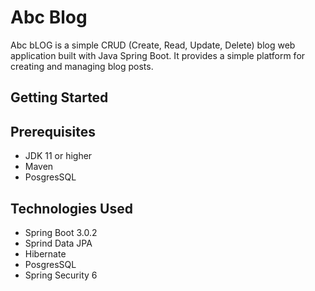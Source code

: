 # Abc Blog
Abc bLOG is a simple CRUD (Create, Read, Update, Delete) blog web application built with Java Spring Boot. It provides a simple platform for creating and managing blog posts.

## Getting Started

## Prerequisites
* JDK 11 or higher
* Maven
* PosgresSQL






## Technologies Used
* Spring Boot 3.0.2
* Sprind Data JPA
* Hibernate
* PosgresSQL
* Spring Security 6


